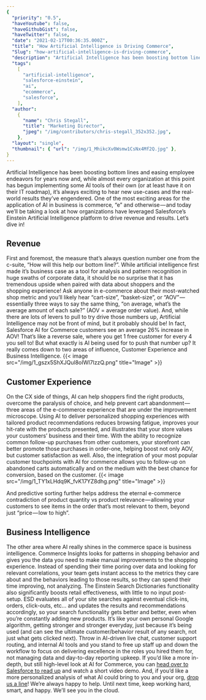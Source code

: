 ```yaml
---
{
  "priority": "0.5",
  "haveYoutube": false,
  "haveGithubGist": false,
  "haveTwitter": false,
  "date": "2021-02-17T00:36:35.000Z",
  "title": "How Artificial Intelligence is Driving Commerce",
  "Slug": "how-artificial-intelligence-is-driving-commerce",
  "description": "Artificial Intelligence has been boosting bottom lines and easing employee endeavors for years now and, while almost every organization at this point has begun implementing some AI tools of their own (or at least have it on their IT roadmap), it’s always exciting to hear new use-cases and the real-world results they’ve engendered. One of the most exciting areas for the application of AI in business is commerce, “e” and otherwise — and today we’ll be taking a look at how organizations have leveraged Salesforce’s Einstein Artificial Intelligence platform to drive revenue and results..",
  "tags":
    [
      "artificial-intelligence",
      "salesforce-einstein",
      "ai",
      "ecommerce",
      "salesforce",
    ],
  "author":
    {
      "name": "Chris Stegall",
      "title": "Marketing Director",
      "jpeg": "/img/contributors/chris-stegall_352x352.jpg",
    },
  "layout": "single",
  "thumbnail": { "url": "/img/1_MhikcXv0Wsmw1CsNx4Mf2Q.jpg" },
}
---
```


Artificial Intelligence has been boosting bottom lines and easing employee endeavors for years now and, while almost every organization at this point has begun implementing some AI tools of their own (or at least have it on their IT roadmap), it’s always exciting to hear new use-cases and the real-world results they’ve engendered. One of the most exciting areas for the application of AI in business is commerce, “e” and otherwise — and today we’ll be taking a look at how organizations have leveraged Salesforce’s Einstein Artificial Intelligence platform to drive revenue and results.
Let’s dive in!

## Revenue

First and foremost, the measure that’s always question number one from the c-suite, “How will this help our bottom line?”. While artificial intelligence first made it’s business case as a tool for analysis and pattern recognition in huge swaths of corporate data, it should be no surprise that it has tremendous upside when paired with data about shoppers and the shopping experience!
Ask anyone in e-commerce about their most-watched shop metric and you’ll likely hear “cart-size”, “basket-size”, or “AOV” — essentially three ways to say the same thing, “on average, what’s the average amount of each sale?” (AOV = average order value). And, while there are lots of levers to pull to try drive those numbers up, Artificial Intelligence may not be front of mind, but it probably should be!
In fact, Salesforce AI for Commerce customers see an average 26% increase in AOV! That’s like a reverse sale, where you get 1 free customer for every 4 you sell to!
But what exactly is AI being used for to push that number up? It really comes down to two areas of influence, Customer Experience and Business Intelligence.
{{< image src="/img/1_gszx5ShXJQul8oIWI7lzzQ.png" title="Image" >}}

## Customer Experience

On the CX side of things, AI can help shoppers find the right products, overcome the paralysis of choice, and help prevent cart abandonment — three areas of the e-commerce experience that are under the improvement microscope.
Using AI to deliver personalized shopping experiences with tailored product recommendations reduces browsing fatigue, improves your hit-rate with the products presented, and illustrates that your store values your customers’ business and their time. With the ability to recognize common follow-up purchases from other customers, your storefront can better promote those purchases in order-one, helping boost not only AOV, but customer satisfaction as well.
Also, the integration of your most popular customer touchpoints with AI for commerce allows you to follow-up on abandoned carts automatically and on the medium with the best chance for conversion, based on the customer.
{{< image src="/img/1_TY1xLHdq9K_fvK17YZ8dhg.png" title="Image" >}}

And predictive sorting further helps address the eternal e-commerce contradiction of product quantity vs product relevance — allowing your customers to see items in the order that’s most relevant to them, beyond just “price — low to high”.

## Business Intelligence

The other area where AI really shines in the commerce space is business intelligence. Commerce Insights looks for patterns in shopping behavior and gives you the data you need to make manual improvements to the shopping experience. Instead of spending their time poring over data and looking for relevant correlations, your team gets instant access to the metrics they care about and the behaviors leading to those results, so they can spend their time improving, not analyzing.
The Einstein Search Dictionaries functionality also significantly boosts retail effectiveness, with little to no input post-setup. ESD evaluates all of your site searches against eventual click-ins, orders, click-outs, etc… and updates the results and recommendations accordingly, so your search functionality gets better and better, even when you’re constantly adding new products. It’s like your own personal Google algorithm, getting stronger and stronger everyday, just because it’s being used (and can see the ultimate customer/behavior result of any search, not just what gets clicked next).
Throw in AI-driven live chat, customer support routing, and internal AI tools and you stand to free up staff up and down the workflow to focus on delivering excellence in the roles you hired them for, not managing data and day-to-day reporting upkeep.
If you’d like a more in-depth, but still high-level look at AI for Commerce, you can [head over to Salesforce to read up](https://www.salesforce.com/products/commerce-cloud/commerce-cloud-einstein/) and watch a short video demo.
And, if you’d like a more personalized analysis of what AI could bring to you and your org, [drop us a line](https://appexchange.salesforce.com/appxConsultingListingDetail?listingId=a0N30000001gF9jEAE)! We’re always happy to help.
Until next time, keep working hard, smart, and happy. We’ll see you in the cloud.
